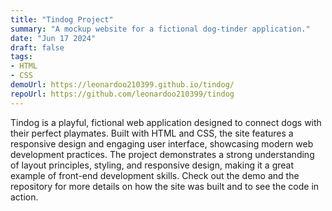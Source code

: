 ```yaml
---
title: "Tindog Project"
summary: "A mockup website for a fictional dog-tinder application."
date: "Jun 17 2024"
draft: false
tags:
- HTML
- CSS
demoUrl: https://leonardoo210399.github.io/tindog/
repoUrl: https://github.com/leonardoo210399/tindog
---
```


Tindog is a playful, fictional web application designed to connect dogs with their perfect playmates. Built with HTML and CSS, the site features a responsive design and engaging user interface, showcasing modern web development practices. The project demonstrates a strong understanding of layout principles, styling, and responsive design, making it a great example of front-end development skills. Check out the demo and the repository for more details on how the site was built and to see the code in action.
